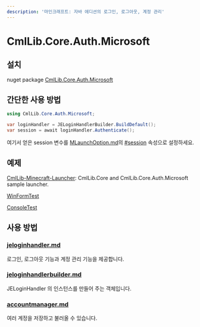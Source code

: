 ```yaml
---
description: '마인크래프트: 자바 에디션의 로그인, 로그아웃, 계정 관리'
---
```


# CmlLib.Core.Auth.Microsoft

## 설치

nuget package [CmlLib.Core.Auth.Microsoft](https://www.nuget.org/packages/CmlLib.Core.Auth.Microsoft)

## 간단한 사용 방법

```csharp
using CmlLib.Core.Auth.Microsoft;

var loginHandler = JELoginHandlerBuilder.BuildDefault();
var session = await loginHandler.Authenticate();
```

여기서 얻은 session 변수를 [MLaunchOption.md](../../cmllib.core/getting-started/MLaunchOption.md "mention")의 [#session](../../cmllib.core/getting-started/MLaunchOption.md#session "mention") 속성으로 설정하세요.

## 예제

[CmlLib-Minecraft-Launcher](https://github.com/CmlLib/CmlLib-Minecraft-Launcher): CmlLib.Core and CmlLib.Core.Auth.Microsoft sample launcher.

[WinFormTest](https://github.com/CmlLib/CmlLib.Core.Auth.Microsoft/blob/dev/examples/WinFormTest)

[ConsoleTest](https://github.com/CmlLib/CmlLib.Core.Auth.Microsoft/blob/dev/examples/ConsoleTest/Program.cs)

## 사용 방법

### [jeloginhandler.md](jeloginhandler.md "mention")

로그인, 로그아웃 기능과 계정 관리 기능을 제공합니다.

### [jeloginhandlerbuilder.md](jeloginhandlerbuilder.md "mention")

JELoginHandler 의 인스턴스를 만들어 주는 객체입니다.

### [accountmanager.md](../xboxauthnet.game/accountmanager.md "mention")

여러 계정을 저장하고 불러올 수 있습니다.
